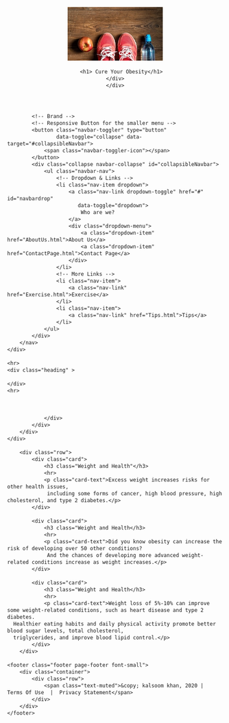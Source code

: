 
<!-- kalsoom khan-->
<!-- Professor Hendela -->
<!-- IS 117-002 -->
<!-- Spring 2020 Semester -->

<!DOCTYPE html>
<html lang="en">
<head>
    <meta charset="UTF-8">
    <title>Obesity</title>
     <link rel="shortcut icon" href="Images/Logos.png">
    <link rel="stylesheet"
          href="https://stackpath.bootstrapcdn.com/bootstrap/4.4.1/css/bootstrap.min.css"
          integrity="sha384-Vkoo8x4CGsO3+Hhxv8T/Q5PaXtkKtu6ug5TOeNV6gBiFeWPGFN9MuhOf23Q9Ifjh"
          crossorigin="anonymous">
    <link href="css/main.css" rel="stylesheet">
</head>
<header>
    <div class="row">
        <div class="logo-row">
          <a href="index.html"><img src="Images/FitAndActive.png" alt="Logo"></a>
        
        <h1> Cure Your Obesity</h1>
    </div>
    </div>
</header>
<body>

<div class="container-fluid">
    <div class="row">
        <nav class="navbar navbar-expand-md
                    justify-content-start
                    bg-dark navbar-dark
                    col-12">

            <!-- Brand -->
            <!-- Responsive Button for the smaller menu -->
            <button class="navbar-toggler" type="button"
                    data-toggle="collapse" data-target="#collapsibleNavbar">
                <span class="navbar-toggler-icon"></span>
            </button>
            <div class="collapse navbar-collapse" id="collapsibleNavbar">
                <ul class="navbar-nav">
                    <!-- Dropdown & Links -->
                    <li class="nav-item dropdown">
                        <a class="nav-link dropdown-toggle" href="#" id="navbardrop"
                           data-toggle="dropdown">
                            Who are we?
                        </a>
                        <div class="dropdown-menu">
                            <a class="dropdown-item" href="AboutUs.html">About Us</a>
                            <a class="dropdown-item" href="ContactPage.html">Contact Page</a>
                        </div>
                    </li>
                    <!-- More Links -->
                    <li class="nav-item">
                        <a class="nav-link" href="Exercise.html">Exercise</a>
                    </li>
                    <li class="nav-item">
                        <a class="nav-link" href="Tips.html">Tips</a>
                    </li>
                </ul>
            </div>
        </nav>
    </div>

    <hr>
    <div class="heading" >
        
    </div>
    <hr>

    
                   
                </div>
            </div>
        </div>
    </div>

        <div class="row">
            <div class="card">
                <h3 class="Weight and Health"</h3>
                <hr>
                <p class="card-text">Excess weight increases risks for other health issues,
                 including some forms of cancer, high blood pressure, high cholesterol, and type 2 diabetes.</p>
            </div>

            <div class="card">
                <h3 class="Weight and Health</h3>
                <hr>
                <p class="card-text">Did you know obesity can increase the risk of developing over 50 other conditions?
                 And the chances of developing more advanced weight-related conditions increase as weight increases.</p>
            </div>

            <div class="card">
                <h3 class="Weight and Health</h3>
                <hr>
                <p class="card-text">Weight loss of 5%-10% can improve some weight-related conditions, such as heart disease and type 2 diabetes.
      Healthier eating habits and daily physical activity promote better blood sugar levels, total cholesterol, 
      triglycerides, and improve blood lipid control.</p>
            </div>
        </div>

    <footer class="footer page-footer font-small">
        <div class="container">
            <div class="row">
                <span class="text-muted">&copy; kalsoom khan, 2020 |  Terms Of Use  |  Privacy Statement</span>
            </div>
        </div>
    </footer>
</div>


<script src="https://code.jquery.com/jquery-3.4.1.slim.min.js"
        integrity="sha384-J6qa4849blE2+poT4WnyKhv5vZF5SrPo0iEjwBvKU7imGFAV0wwj1yYfoRSJoZ+n"
        crossorigin="anonymous"></script>
<script src="https://cdn.jsdelivr.net/npm/popper.js@1.16.0/dist/umd/popper.min.js"
        integrity="sha384-Q6E9RHvbIyZFJoft+2mJbHaEWldlvI9IOYy5n3zV9zzTtmI3UksdQRVvoxMfooAo"
        crossorigin="anonymous"></script>
<script src="https://stackpath.bootstrapcdn.com/bootstrap/4.4.1/js/bootstrap.min.js"
        integrity="sha384-wfSDF2E50Y2D1uUdj0O3uMBJnjuUD4Ih7YwaYd1iqfktj0Uod8GCExl3Og8ifwB6"
        crossorigin="anonymous"></script>
</body>
</html>
